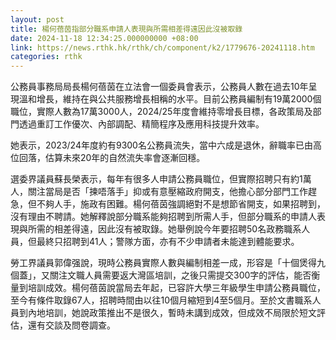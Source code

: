 ```yaml
---
layout: post
title: 楊何蓓茵指部分職系申請人表現與所需相差得遠因此沒被取錄
date: 2024-11-18 12:34:25.000000000 +08:00
link: https://news.rthk.hk/rthk/ch/component/k2/1779676-20241118.htm
categories: rthk
---
```


公務員事務局局長楊何蓓茵在立法會一個委員會表示，公務員人數在過去10年呈現溫和增長，維持在與公共服務增長相稱的水平。目前公務員編制有19萬2000個職位，實際人數為17萬3000人，2024/25年度會維持零增長目標，各政策局及部門透過重訂工作優次、內部調配、精簡程序及應用科技提升效率。

她表示，2023/24年度約有9300名公務員流失，當中六成是退休，辭職率已由高位回落，估算未來20年的自然流失率會逐漸回穩。

選委界議員蘇長榮表示，每年有很多人申請公務員職位，但實際招聘只有約1萬人，關注當局是否「揀唔落手」抑或有意壓縮政府開支，他擔心部分部門工作趕急，但不夠人手，施政有困難。楊何蓓茵強調絕對不是想節省開支，如果招聘到，沒有理由不聘請。她解釋說部分職系能夠招聘到所需人手，但部分職系的申請人表現與所需的相差得遠，因此沒有被取錄。她舉例說今年要招聘50名政務職系人員，但最終只招聘到41人；警隊方面，亦有不少申請者未能達到體能要求。

勞工界議員郭偉强說，現時公務員實際人數與編制相差一成，形容是「十個煲得九個蓋」，又關注文職人員需要返大灣區培訓，之後只需提交300字的評估，能否衡量到培訓成效。楊何蓓茵說當局去年起，已容許大學三年級學生申請公務員職位，至今有條件取錄67人，招聘時間由以往10個月縮短到4至5個月。至於文書職系人員到內地培訓，她說政策推出不是很久，暫時未講到成效，但成效不局限於短文評估，還有交談及問卷調查。
